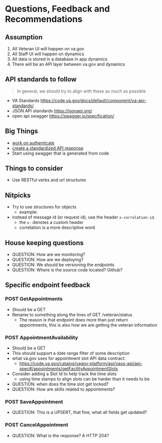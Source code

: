 # Questions, Feedback and Recommendations

## Assumption

1. All Veteran UI will happen on va.gov
2. All Staff UI will happen on dynamics
3. All data is stored in a database in app dynamics
4. There will be an API layer between va.gov and dynamics
​

## API standards to follow

> In general, we should try to align with these as much as possible

- VA Standards <https://code.va.gov/docs/default/component/va-api-standards/>
- JSON API standards <https://jsonapi.org/>
- open api swagger <https://swagger.io/specification/>

## Big Things

- [work on authenticate](./api-authenicate.md)
- [create a standardized API response](./standard-api-response.md)
- Start using swagger that is generated from code

## Things to consider

- Use RESTful verbs and  url structures

## Nitpicks

- Try to use structures for objects
  - example:
- instead of message id (or request id), use the header `x-correlation-id`.
  - the `x-` denotes a custom header
  - correlation is a more descriptive word

## House keeping questions

- QUESTION: How are we monitoring?
- QUESTION: How are we deploying?
- QUESTION: We should be versioning the endpoints
- QUESTION: Where is the source code located? Github?

## Specific endpoint feedback

### POST GetAppointments

- Should be a GET
- Rename to something along the lines of GET /veteran/status
  - The reason is that endpoint does more than just return appointments, this is also how we are getting the veteran information

### POST AppointmentAvailability

- Should be a GET
- This should support a date range filter of some description
- what va.gov uses for appointment slot API data contract:
  - <https://code.va.gov/catalog/vagov-platform/api/vaos-api/api-spec#/appointments/getFacilityAppointmentSlots>
- Consider adding a Slot Id to help track the time slots
  - using time stamps to align slots can be harder than it needs to be
- QUESTION: when does the time slot get locked?
- QUESTION: How are skills related to appointments?

### POST SaveAppointment

- QUESTION: This is a UPSERT, that fine, what all fields get updated?

### POST CancelAppointment

- QUESTION: What is the response? A HTTP 204?
